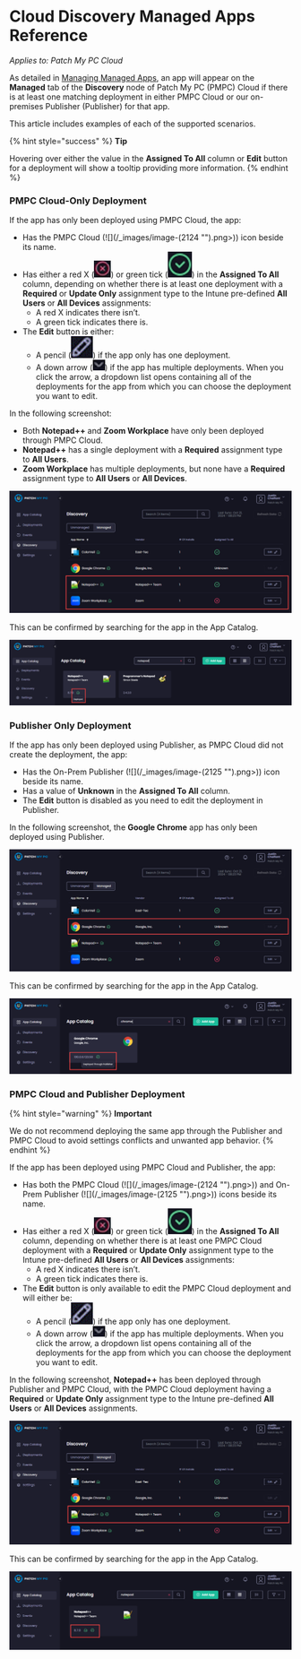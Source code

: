 # Cloud Discovery Managed Apps Reference

_Applies to: Patch My PC Cloud_

As detailed in [Managing Managed Apps](manage-cloud-managed-apps.md), an app will appear on the **Managed** tab of the **Discovery** node of Patch My PC (PMPC) Cloud if there is at least one matching deployment in either PMPC Cloud or our on-premises Publisher (Publisher) for that app.

This article includes examples of each of the supported scenarios.

{% hint style="success" %}
**Tip**

Hovering over either the value in the **Assigned To All** column or **Edit** button for a deployment will show a tooltip providing more information.
{% endhint %}

### PMPC Cloud-Only Deployment

If the app has only been deployed using PMPC Cloud, the app:

* Has the PMPC Cloud (![](/_images/image-(2124 "").png>)) icon beside its name.
* Has either a red X (![](/_images/image-(379).png "")) or green tick (![](/_images/image-(380).png "")) in the **Assigned To All** column, depending on whether there is at least one deployment with a **Required** or **Update Only** assignment type to the Intune pre-defined **All Users** or **All Devices** assignments:
  * A red X indicates there isn’t.
  * A green tick indicates there is.
* The **Edit** button is either:
  * A pencil (![](/_images/image-(381).png "")) if the app only has one deployment.
  * A down arrow (![](/_images/image-(382).png "")) if the app has multiple deployments. When you click the arrow, a dropdown list opens containing all of the deployments for the app from which you can choose the deployment you want to edit.

In the following screenshot:

* Both **Notepad++** and **Zoom Workplace** have only been deployed through PMPC Cloud.
* **Notepad++** has a single deployment with a **Required** assignment type to **All Users**.
* **Zoom Workplace** has multiple deployments, but none have a **Required** assignment type to **All Users** or **All Devices**.

![How an app only deployed through PMPC Cloud appears in the “Managed” tab](/_images/image-(2127).png "How an app only deployed through PMPC Cloud appears in the “Managed” tab")

This can be confirmed by searching for the app in the App Catalog.

![How an app only deployed through PMPC Cloud appears in the App Catalog](/_images/image-(384).png "How an app only deployed through PMPC Cloud appears in the App Catalog")

### Publisher Only Deployment

If the app has only been deployed using Publisher, as PMPC Cloud did not create the deployment, the app:

* Has the On-Prem Publisher (![](/_images/image-(2125 "").png>)) icon beside its name.
* Has a value of **Unknown** in the **Assigned To All** column.
* The **Edit** button is disabled as you need to edit the deployment in Publisher.

In the following screenshot, the **Google Chrome** app has only been deployed using Publisher.

![How an app only deployed through Publisher appears in the “Managed” tab](/_images/image-(2128).png "How an app only deployed through Publisher appears in the “Managed” tab")

This can be confirmed by searching for the app in the App Catalog.

![How an app only deployed through Publisher appears in the App Catalog](/_images/image-(2129).png "How an app only deployed through Publisher appears in the App Catalog")

### PMPC Cloud and Publisher Deployment

{% hint style="warning" %}
**Important**

We do not recommend deploying the same app through the Publisher and PMPC Cloud to avoid settings conflicts and unwanted app behavior.
{% endhint %}

If the app has been deployed using PMPC Cloud and Publisher, the app:

* Has both the PMPC Cloud (![](/_images/image-(2124 "").png>)) and On-Prem Publisher (![](/_images/image-(2125 "").png>)) icons beside its name.
* Has either a red X (![](/_images/image-(387).png "")) or green tick (![](/_images/image-(389).png "")) in the **Assigned To All** column, depending on whether there is at least one PMPC Cloud deployment with a **Required** or **Update Only** assignment type to the Intune pre-defined **All Users** or **All Devices** assignments:
  * A red X indicates there isn’t.
  * A green tick indicates there is.
* The **Edit** button is only available to edit the PMPC Cloud deployment and will either be:
  * &#x20;A pencil (![](/_images/image-(390).png "")) if the app only has one deployment.
  * A down arrow (![](/_images/image-(391).png "")) if the app has multiple deployments. When you click the arrow, a dropdown list opens containing all of the deployments for the app from which you can choose the deployment you want to edit.

In the following screenshot, **Notepad++** has been deployed through Publisher and PMPC Cloud, with the PMPC Cloud deployment having a **Required** or **Update Only** assignment type to the Intune pre-defined **All Users** or **All Devices** assignments.

![How an app deployed through both PMPC Cloud and Publisher appears in the “Managed” tab](/_images/image-(2130).png "How an app deployed through both PMPC Cloud and Publisher appears in the “Managed” tab")

This can be confirmed by searching for the app in the App Catalog.

![How an app deployed through both PMPC Cloud and Publisher appears in the App Catalog](/_images/image-(2131).png "How an app deployed through both PMPC Cloud and Publisher appears in the App Catalog")
